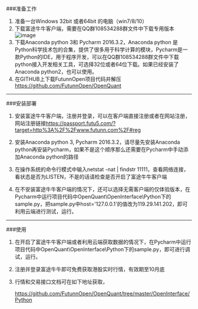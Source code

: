 
###准备工作

1. 准备一台Windows 32bit 或者64bit 的电脑（win7/8/10）  
2. 下载富途牛牛客户端，需要在QQ群108534288群文件中下载专用版本![image](https://github.com/FutunnOpen/OpenQuant/raw/master/Resources/Download.png)  
3. 下载Anaconda python 3和 Pycharm 2016.3.2，Anaconda python 是Python科学技术包的合集，提供了很多用于科学计算的模块，Pycharm是一款Python的IDE，用于程序开发，可以在QQ群108534288群文件中下载python接入开发相关工具，可选择32位或者64位下载。如果已经安装了Anaconda python2，也可以使用。  
4. 在GITHUB上下载FutunnOpen项目代码并解压<https://github.com/FutunnOpen/OpenQuant>


---

###安装部署

1. 安装富途牛牛客户端，注册并登录，可以在客户端直接注册或者在网站注册，网站注册链接<https://passport.futu5.com/?target=http%3A%2F%2Fwww.futunn.com%2F#reg>

2. 安装Anaconda python 3, Pycharm 2016.3.2，请尽量先安装Anaconda python再安装Pycharm，如果不是这个顺序那么还需要在Pycharm中手动添加Anaconda python的路径

3. 在操作系统的命令行模式中输入netstat -nat | findstr 11111，查看网络连接，看状态是否为LISTEN，不是的话请检查是否开启了富途牛牛客户端

4. 在不安装富途牛牛客户端的情况下，还可以选择无需客户端的仅体验版本，在Pycharm中运行项目代码中OpenQuant\OpenInterface\Python下的sample.py，把sample.py中host='127.0.0.1'的值改为119.29.141.202，即可利用云端进行测试，运行。

---

###使用

1. 在开启了富途牛牛客户端或者利用云端获取数据的情况下，在Pycharm中运行项目代码中OpenQuant\OpenInterface\Python下的sample.py，即可进行调试，运行。

2. 注册并登录富途牛牛即可免费获取港股实时行情，有效期至10月底

3. 行情和交易接口文档可在如下地址获取，

   <https://github.com/FutunnOpen/OpenQuant/tree/master/OpenInterface/Python>

​      
